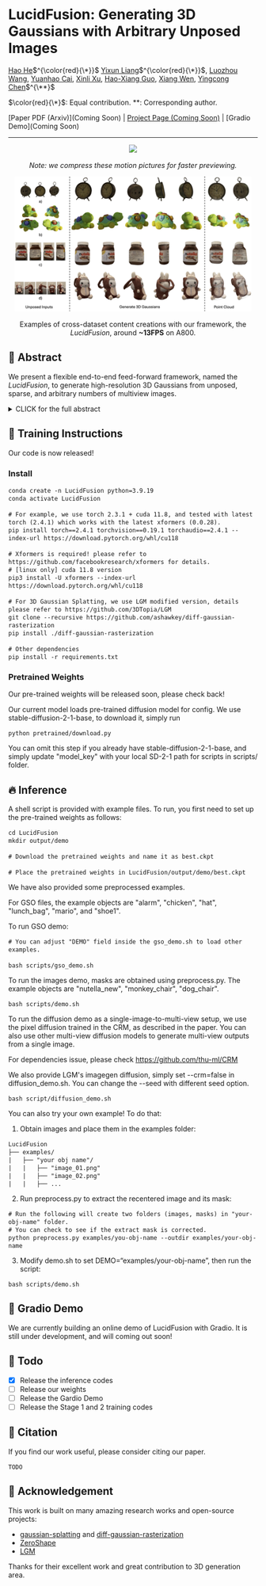 # LucidFusion: Generating 3D Gaussians with Arbitrary Unposed Images

[Hao He](https://heye0507.github.io/)$^{\color{red}{\*}}$ [Yixun Liang](https://yixunliang.github.io/)$^{\color{red}{\*}}$, [Luozhou Wang](https://wileewang.github.io/), [Yuanhao Cai](https://github.com/caiyuanhao1998), [Xinli Xu](https://scholar.google.com/citations?user=lrgPuBUAAAAJ&hl=en&inst=1381320739207392350), [Hao-Xiang Guo](), [Xiang Wen](), [Yingcong Chen](https://www.yingcong.me)$^{\**}$

$\color{red}{\*}$: Equal contribution.
\**: Corresponding author.

[Paper PDF (Arxiv)](Coming Soon) | [Project Page (Coming Soon)]() | [Gradio Demo](Coming Soon)

---

<div align="center">
    <img src="resources/output_16.gif" width="95%"/>  
    <br>
    <p><i>Note: we compress these motion pictures for faster previewing.</i></p>
</div>

<div align=center>
<img src="resources/ours_qualitative.jpeg" width="95%"/>  
  
Examples of cross-dataset content creations with our framework, the *LucidFusion*, around **~13FPS** on A800.

</div>

## 🎏 Abstract
We present a flexible end-to-end feed-forward framework, named the *LucidFusion*, to generate high-resolution 3D Gaussians from unposed, sparse, and arbitrary numbers of multiview images.

<details><summary>CLICK for the full abstract</summary>

> Recent large reconstruction models have made notable progress in generating high-quality 3D objects from single images. However, these methods often struggle with controllability, as they lack information from multiple views, leading to incomplete or inconsistent 3D reconstructions. To address this limitation, we introduce LucidFusion, a flexible end-to-end feed-forward framework that leverages the Relative Coordinate Map (RCM).  Unlike traditional methods linking images to 3D world thorough pose, LucidFusion utilizes RCM to align geometric features coherently across different views, making it highly adaptable for 3D generation from arbitrary, unposed images. Furthermore, LucidFusion seamlessly integrates with the original single-image-to-3D pipeline, producing detailed 3D Gaussians at a resolution of $512 \times 512$, making it well-suited for a wide range of applications.

</details>

## 🔧 Training Instructions

Our code is now released! 

### Install
```
conda create -n LucidFusion python=3.9.19
conda activate LucidFusion

# For example, we use torch 2.3.1 + cuda 11.8, and tested with latest torch (2.4.1) which works with the latest xformers (0.0.28).
pip install torch==2.4.1 torchvision==0.19.1 torchaudio==2.4.1 --index-url https://download.pytorch.org/whl/cu118

# Xformers is required! please refer to https://github.com/facebookresearch/xformers for details.
# [linux only] cuda 11.8 version
pip3 install -U xformers --index-url https://download.pytorch.org/whl/cu118

# For 3D Gaussian Splatting, we use LGM modified version, details please refer to https://github.com/3DTopia/LGM
git clone --recursive https://github.com/ashawkey/diff-gaussian-rasterization
pip install ./diff-gaussian-rasterization

# Other dependencies
pip install -r requirements.txt
```

### Pretrained Weights

Our pre-trained weights will be released soon, please check back!

Our current model loads pre-trained diffusion model for config. We use stable-diffusion-2-1-base, to download it, simply run
```
python pretrained/download.py
```
You can omit this step if you already have stable-diffusion-2-1-base, and simply update "model_key" with your local SD-2-1 path for scripts in scripts/ folder.

## 🔥 Inference
A shell script is provided with example files.
To run, you first need to set up the pre-trained weights as follows:

```
cd LucidFusion
mkdir output/demo

# Download the pretrained weights and name it as best.ckpt

# Place the pretrained weights in LucidFusion/output/demo/best.ckpt
```
We have also provided some preprocessed examples.

For GSO files, the example objects are "alarm", "chicken", "hat", "lunch_bag", "mario", and "shoe1".

To run GSO demo:
```
# You can adjust "DEMO" field inside the gso_demo.sh to load other examples.

bash scripts/gso_demo.sh
```

To run the images demo, masks are obtained using preprocess.py. The example objects are "nutella_new", "monkey_chair", "dog_chair".

```
bash scripts/demo.sh
```

To run the diffusion demo as a single-image-to-multi-view setup, we use the pixel diffusion trained in the CRM, as described in the paper. You can also use other multi-view diffusion models to generate multi-view outputs from a single image.

For dependencies issue, please check https://github.com/thu-ml/CRM

We also provide LGM's imagegen diffusion, simply set --crm=false in diffusion_demo.sh. You can change the --seed with different seed option.

```
bash script/diffusion_demo.sh
```


You can also try your own example! To do that:

1. Obtain images and place them in the examples folder:
```
LucidFusion
├── examples/
|   ├── "your obj name"/
|   |   ├── "image_01.png"
|   |   ├── "image_02.png"
|   |   ├── ...
```
2. Run preprocess.py to extract the recentered image and its mask:
```
# Run the following will create two folders (images, masks) in "your-obj-name" folder.
# You can check to see if the extract mask is corrected.
python preprocess.py examples/you-obj-name --outdir examples/your-obj-name
```

3. Modify demo.sh to set DEMO=“examples/your-obj-name”, then run the script:
```
bash scripts/demo.sh
```

## 🤗 Gradio Demo

We are currently building an online demo of LucidFusion with Gradio. It is still under development, and will coming out soon!

## 🚧 Todo

- [x] Release the inference codes
- [ ] Release our weights
- [ ] Release the Gardio Demo
- [ ] Release the Stage 1 and 2 training codes

## 📍 Citation 
If you find our work useful, please consider citing our paper.
```
TODO
```

## 💼 Acknowledgement
This work is built on many amazing research works and open-source projects:
- [gaussian-splatting](https://github.com/graphdeco-inria/gaussian-splatting) and [diff-gaussian-rasterization](https://github.com/graphdeco-inria/diff-gaussian-rasterization)
- [ZeroShape](https://github.com/zxhuang1698/ZeroShape)
- [LGM](https://github.com/3DTopia/LGM)

Thanks for their excellent work and great contribution to 3D generation area.
